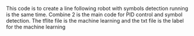 This code is to create a line following robot with symbols detection running is the same time. Combine 2 is the main code for PID control and symbol detection. 
The tflite file is the machine learning and the txt file is the label for the machine learning 

